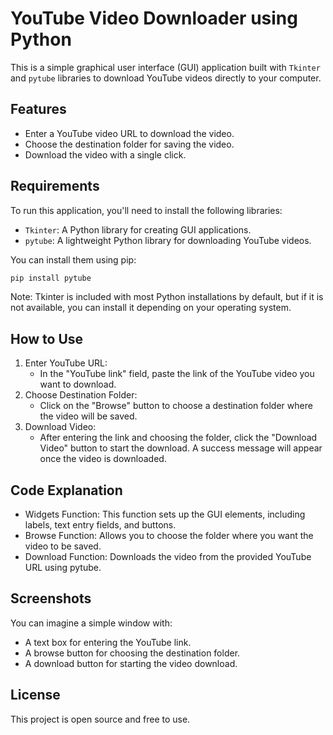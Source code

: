 # YouTube Video Downloader using Python

This is a simple graphical user interface (GUI) application built with `Tkinter` and `pytube` libraries to download YouTube videos directly to your computer.

## Features
- Enter a YouTube video URL to download the video.
- Choose the destination folder for saving the video.
- Download the video with a single click.

## Requirements
To run this application, you'll need to install the following libraries:

- `Tkinter`: A Python library for creating GUI applications.
- `pytube`: A lightweight Python library for downloading YouTube videos.

You can install them using pip:

```bash
pip install pytube
```

Note: Tkinter is included with most Python installations by default, but if it is not available, you can install it depending on your operating system.

## How to Use

1. Enter YouTube URL:
   - In the "YouTube link" field, paste the link of the YouTube video you want to download.
2. Choose Destination Folder:
   - Click on the "Browse" button to choose a destination folder where the video will be saved.
3. Download Video:
   - After entering the link and choosing the folder, click the "Download Video" button to start the download. A success message will appear once the video is downloaded.

## Code Explanation
- Widgets Function: This function sets up the GUI elements, including labels, text entry fields, and buttons.
- Browse Function: Allows you to choose the folder where you want the video to be saved.
- Download Function: Downloads the video from the provided YouTube URL using pytube.

## Screenshots

You can imagine a simple window with:
- A text box for entering the YouTube link.
- A browse button for choosing the destination folder.
- A download button for starting the video download.

## License

This project is open source and free to use.
